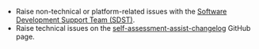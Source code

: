 * Raise non-technical or platform-related issues with the [Software Development Support Team (SDST)](https://developer.service.hmrc.gov.uk/developer/support).
* Raise technical issues on the [self-assessment-assist-changelog](https://github.com/hmrc/transactional-risking/issues) GitHub page.